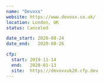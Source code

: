 ```yaml
---
name: "Devoxx"
website: https://www.devoxx.co.uk/
location: London, UK
status: Canceled

date_start: 2020-08-24
date_end:   2020-08-26

cfp:
  start: 2019-11-14
  end:   2020-01-13
  site:  https://devoxxuk20.cfp.dev
---
```

